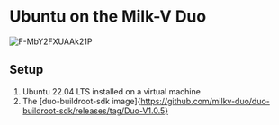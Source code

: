# Ubuntu on the Milk-V Duo
![F-MbY2FXUAAk21P](https://github.com/bassusteur/milkv-duo-ubuntu/assets/42449683/3dcdbd84-12a6-4c86-969c-92a2e9e92496)

## Setup 
1. Ubuntu 22.04 LTS installed on a virtual machine
2. The [duo-buildroot-sdk image]{https://github.com/milkv-duo/duo-buildroot-sdk/releases/tag/Duo-V1.0.5}

## 

